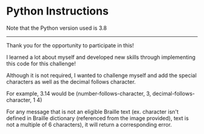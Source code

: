 # Python Instructions

Note that the Python version used is 3.8
_________________________________________________________________________________
Thank you for the opportunity to participate in this! 

I learned a lot about myself and developed new skills through implementing this code for this challenge!

Although it is not required, I wanted to challenge myself and add the special characters as well as the decimal follows character. 

For example, 3.14 would be (number-follows-character, 3, decimal-follows-character, 1 4)

For any message that is not an eligible Braille text (ex. character isn't defined in Braille dictionary (referenced from the image provided), text is not a multiple of 6 characters), it will return a corresponding error.
